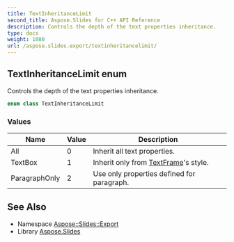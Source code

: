 ```yaml
---
title: TextInheritanceLimit
second_title: Aspose.Slides for C++ API Reference
description: Controls the depth of the text properties inheritance.
type: docs
weight: 1080
url: /aspose.slides.export/textinheritancelimit/
---
```

## TextInheritanceLimit enum


Controls the depth of the text properties inheritance.

```cpp
enum class TextInheritanceLimit
```

### Values

| Name | Value | Description |
| --- | --- | --- |
| All | 0 | Inherit all text properties. |
| TextBox | 1 | Inherit only from [TextFrame](../../aspose.slides/textframe/)'s style. |
| ParagraphOnly | 2 | Use only properties defined for paragraph. |

## See Also

* Namespace [Aspose::Slides::Export](../)
* Library [Aspose.Slides](../../)
